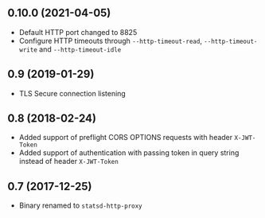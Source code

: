 ## 0.10.0 (2021-04-05)
  * Default HTTP port changed to 8825
  * Configure HTTP timeouts through `--http-timeout-read`, `--http-timeout-write` and `--http-timeout-idle`

## 0.9 (2019-01-29)
  * TLS Secure connection listening

## 0.8 (2018-02-24)
  * Added support of preflight CORS OPTIONS requests with header `X-JWT-Token`
  * Added support of authentication with passing token in query string instead of header `X-JWT-Token`

## 0.7 (2017-12-25)
  * Binary renamed to `statsd-http-proxy`
